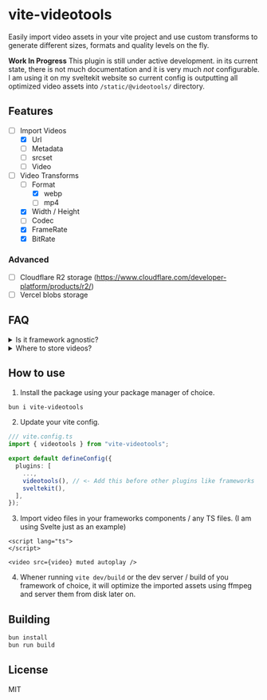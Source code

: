 # vite-videotools

Easily import video assets in your vite project and use custom transforms to generate different sizes, formats and quality levels on the fly.

**Work In Progress**
This plugin is still under active development. in its current state, there is not much documentation 
and it is very much *not* configurable. I am using it on my sveltekit website so current config is 
outputting all optimized video assets into `/static/@videotools/` directory.

## Features

- [ ] Import Videos
  - [x] Url
  - [ ] Metadata
  - [ ] srcset
  - [ ] Video

- [ ] Video Transforms
  - [ ] Format
    - [x] webp
    - [ ] mp4
  - [x] Width / Height
  - [ ] Codec 
  - [x] FrameRate
  - [x] BitRate

### Advanced

- [ ] Cloudflare R2 storage (https://www.cloudflare.com/developer-platform/products/r2/)
- [ ] Vercel blobs storage

## FAQ

<details>
<summary>Is it framework agnostic?</summary>
Yes. I am using it mainly with Svelte, but it is a generic vite plugin, so if you're using vite you 
can use it.
</details>

<details>
<summary>Where to store videos?</summary>
If you have larger videos, even with transformations, you should probably not store them in your git 
repo. TOOD: explain cofiguring custom out path and setting up external host / adapter.
</details>

## How to use

1. Install the package using your package manager of choice.
```bash
bun i vite-videotools
```

2. Update your vite config.
```typescript
/// vite.config.ts
import { videotools } from "vite-videotools";

export default defineConfig({
  plugins: [
    ...,
    videotools(), // <- Add this before other plugins like frameworks
    sveltekit(),
  ],
});
```

3. Import video files in your frameworks components / any TS files. (I am using Svelte just as an example)
```svelte
<script lang="ts">
</script>

<video src={video} muted autoplay />
```

4. Whener running `vite dev/build` or the dev server / build of you framework of choice, it will 
optimize the imported assets using ffmpeg and server them from disk later on.

## Building

```bash
bun install
bun run build
```


## License

MIT
